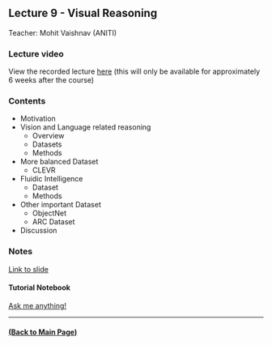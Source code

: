 ## Lecture 9 - Visual Reasoning
Teacher: Mohit Vaishnav (ANITI)

### Lecture video
View the recorded lecture [here](https://drive.google.com/file/d/1MCSwopdOLgAjJ79vslF9ROSgILCkLC4J/view?usp=sharing)  (this will only be available for approximately 6 weeks after the course)

### Contents

* Motivation
* Vision and Language related reasoning
  * Overview
  * Datasets
  * Methods 
* More balanced Dataset
  * CLEVR
* Fluidic Intelligence
  * Dataset
  * Methods
* Other important Dataset
  * ObjectNet
  * ARC Dataset
* Discussion

### Notes

[Link to slide](https://docs.google.com/presentation/d/1ut1Sb6x5H8emAyJZ52-1Qa65tG9SN67ys31OU2CnQtw/edit?usp=sharing)

#### Tutorial Notebook

[Ask me anything!](https://colab.research.google.com/drive/1UdL_K5rJh51I48RLToMPiN9Eh9GrZMOz?usp=sharing)

---
#### [(Back to Main Page)](../index.md)
